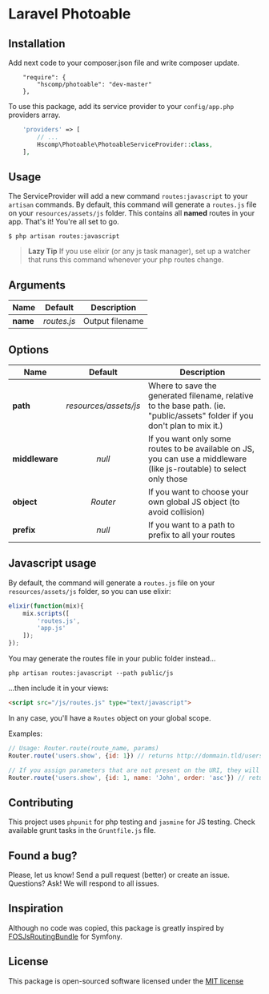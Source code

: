 Laravel Photoable
=========================

## Installation

Add next code to your composer.json file and write composer update.

```shell
    "require": {
        "hscomp/photoable": "dev-master"
    },
```

To use this package, add its service provider to your `config/app.php` providers array.
```php
    'providers' => [
        // ... 
        Hscomp\Photoable\PhotoableServiceProvider::class,
    ],
```

## Usage
The ServiceProvider will add a new command `routes:javascript` to your `artisan` commands.
By default, this command will generate a `routes.js` file on your `resources/assets/js` folder. This contains all **named** routes in your app.
That's it! You're all set to go. 

```shell
$ php artisan routes:javascript
```

> **Lazy Tip** If you use elixir (or any js task manager), set up a watcher that runs this command whenever your php routes change.

## Arguments

| Name     | Default     | Description     |
| -------- |:-----------:| --------------- |
| **name** | *routes.js* | Output filename |

## Options

| Name           | Default               | Description     |
| -------------- |:---------------------:| --------------- |
| **path**       | *resources/assets/js* | Where to save the generated filename, relative to the base path. (ie. "public/assets" folder if you don't plan to mix it.) |
| **middleware** | *null*                | If you want only some routes to be available on JS, you can use a middleware (like js-routable) to select only those |
| **object**     | *Router*              | If you want to choose your own global JS object (to avoid collision) |
| **prefix**     | *null*                | If you want to a path to prefix to all your routes |

## Javascript usage

By default, the command will generate a `routes.js` file on your `resources/assets/js` folder, so you can use elixir:

```js
elixir(function(mix){
    mix.scripts([
        'routes.js',
        'app.js'
    ]);
});
```

You may generate the routes file in your public folder instead...

```shell
php artisan routes:javascript --path public/js
```
...then include it in your views:

```html
<script src="/js/routes.js" type="text/javascript">
```

In any case, you'll have a `Routes` object on your global scope.

Examples:

```javascript
// Usage: Router.route(route_name, params)
Router.route('users.show', {id: 1}) // returns http://dommain.tld/users/1

// If you assign parameters that are not present on the URI, they will get appended as a query string:
Router.route('users.show', {id: 1, name: 'John', order: 'asc'}) // returns http://dommain.tld/users/1?name=John&order=asc
```

## Contributing

This project uses `phpunit` for php testing and `jasmine` for JS testing.
Check available grunt tasks in the `Gruntfile.js` file.

## Found a bug?
Please, let us know! Send a pull request (better) or create an issue. 
Questions? Ask! We will respond to all issues.

## Inspiration
Although no code was copied, this package is greatly inspired by [FOSJsRoutingBundle](https://github.com/FriendsOfSymfony/FOSJsRoutingBundle) for Symfony.

## License
This package is open-sourced software licensed under the [MIT license](http://opensource.org/licenses/MIT)
